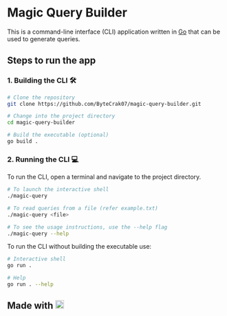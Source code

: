 # Magic Query Builder

This is a command-line interface (CLI) application written in [Go](https://go.dev) that can be used to generate queries.

## Steps to run the app

### 1. Building the CLI 🛠️

```bash
# Clone the repository
git clone https://github.com/ByteCrak07/magic-query-builder.git

# Change into the project directory
cd magic-query-builder

# Build the executable (optional)
go build .
```

### 2. Running the CLI 💻

To run the CLI, open a terminal and navigate to the project directory.

```bash
# To launch the interactive shell
./magic-query

# To read queries from a file (refer example.txt)
./magic-query <file>

# To see the usage instructions, use the --help flag
./magic-query --help
```

To run the CLI without building the executable use:

```bash
# Interactive shell
go run .

# Help
go run . --help
```

## Made with [<img height="20" style="margin-bottom:-1px" src="https://go.dev/images/go-logo-blue.svg">](https://go.dev)

